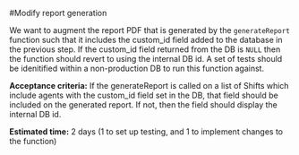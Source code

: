 #Modify report generation

We want to augment the report PDF that is generated by the `generateReport` function such that it includes the custom_id field added to the database in the previous step. If the custom_id field returned from the DB is `NULL` then the function should revert to using the internal DB id. 
A set of tests should be idenitified within a non-production DB to run this function against.

**Acceptance criteria:**
If the generateReport is called on a list of Shifts which include agents with the custom_id field set in the DB, that field should be included on the generated report. If not, then the field should display the internal DB id. 

**Estimated time:**
2 days (1 to set up testing, and 1 to implement changes to the function)
